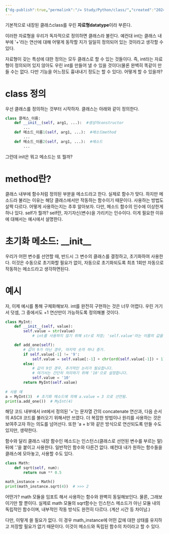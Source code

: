 ```yaml
---
{"dg-publish":true,"permalink":"/= Study/Python/class/","created":"2024-01-05T12:51:42.000+09:00","updated":"2025-03-21T21:50:39.860+09:00"}
---
```


기본적으로 내장된 클래스class를 우린 **자료형datatype**이라 부른다.

이러한 자료형을 우리가 독자적으로 정의하면 클래스라 불린다.
예컨대 int는 클래스 내부에 '+'라는 연산에 대해 어떻게 동작할 지가 일일히 정의되어 있는 것이라고 생각할 수 있다.

자료형이 갖는 특성에 대한 정의는 모두 클래스로 할 수 있는 것들이다. 즉, int라는 자료형이 정의되어 있지 않아도 우린 int를 만들어 낼 수 있을 것이다(물론 완벽히 똑같이 만들 수는 없다. 다만 기능을 어느정도 흉내내기 정도는 할 수 있다). 어떻게 할 수 있을까?

# class 정의
우선 클래스를 정의하는 것부터 시작하자.
클래스는 아래와 같이 정의한다.
```python
class 클래스_이름:
	def __init__(self, arg1, ...):  #생성자constructor
		...
	def 메소드_이름1(self, arg1, ...):  #메소드method
		...
	def 메소드_이름2(self, arg1, ...):  #메소드
		...
```
그런데 init은 뭐고 메소드는 또 뭘까?

# method란?
클래스 내부에 함수처럼 정의된 부분을 메소드라고 한다.
실제로 함수가 맞다. 하지만 메소드라 불리는 이유는 해당 클래스에서만 작동하는 함수이기 때문이다. 사용하는 방법도 살짝 다르다. 어떻게 사용하는지는 추후 알아보자.
다만, 메소드 함수의 인수에 이상한게 하나 있다. self가 뭘까?
self란, 자기자신(변수)을 가리키는 인수이다. 이게 필요한 이유에 대해서는 예시에서 설명한다.

# 초기화 메소드: \_\_init__
우리가 어떤 변수를 선언할 때, 반드시 그 변수의 클래스를 결정하고, 초기화하여 사용한다. 이것은 수동으로 초기화할 필요가 없이, 자동으로 초기화되도록 최초 1회만 자동으로 작동하는 메소드라고 생각하면된다.

# 예시
자, 이제 예시를 통해 구체화해보자.
int를 완전히 구현하는 것은 너무 어렵다. 우린 거기서 덧셈, 그 중에서도 +1 연산만이 가능하도록 정의해볼 것이다.

```python
class MyInt:
    def __init__(self, value):
        self.value = str(value)  
		    # int를 사용하지 않기 위해 str로 저장; 'self.value'라는 이름의 값을 정의.

    def add_one(self):
        # 값이 9가 아닌 경우, 마지막 숫자 하나 증가.
        if self.value[-1] != '9':
            self.value = self.value[:-1] + chr(ord(self.value[-1]) + 1)
        else:
            # 값이 9인 경우, 추가적인 논리가 필요합니다.
            # 여기서는 간단히 처리하기 위해 '10'으로 설정합니다.
            self.value = '10'
        return MyInt(self.value)
        
# 사용 예
a = MyInt(3)  # 초기화 메소드에 의해 a.value = 3 으로 선언됨.
print(a.add_one())  # MyInt(4)
```
해당 코드 내부에서 int에서 정의된 '+'는 문자열 간의 concatenate 연산과, 다음 순서의 ASCII 코드를 불러오기 위해서만 쓰였다. 더 복잡한 방법이나 원리를 사용하는 것은 보여주고자 하는 의도를 넘어선다. 또한 'a + b'와 같은 방식으로 연산되도록 만들 수도 있지만, 생략한다.

함수와 달리 클래스 내장 함수인 메소드는 인스턴스(클래스로 선언된 변수를 부르는 말)뒤에 '.'을 붙이고 사용한다. 일반적인 함수와 다른건 없다. 예컨대 내가 원하는 함수들을 클래스에 모아놓고, 사용할 수도 있다.
```python
class Math:
    def sqrt(self, num):
        return num ** 0.5

math_instance = Math()
print(math_instance.sqrt(4))  # >>> 2
```
어떤가? math 모듈을 임포트 해서 사용하는 함수와 완벽히 동일해보인다.
물론, 그래보이기만 할 뿐이다. 실제로 math 모듈의 sqrt함수는 인스턴스 메소드가 아닌 모듈 내의 독립적인 함수이며, 내부적인 작동 방식도 완전히 다르다. (계산 시간 등 차이남.)

다만, 이렇게 쓸 필요가 없다. 이 경우 math_instance에 어떤 값에 대한 상태를 유지하고 저장할 필요가 없기 때문이다. 이것이 메소드와 독립된 함수의 차이라고 할 수 있다.

